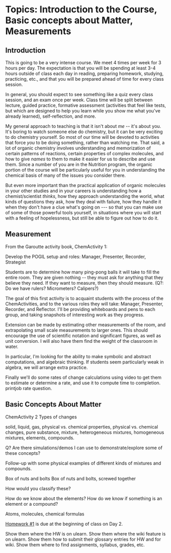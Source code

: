 Topics: Introduction to the Course, Basic concepts about Matter, Measurements
=============================================================================

Introduction
--------------

This is going to be a very intense course.  We meet 4 times per week
for 3 hours per day.  The expectation is that you will be spending at
least 3-4 hours outside of class each day in reading, preparing
homework, studying, practicing, etc., and that you will be prepared
ahead of time for every class session.


In general, you should expect to see something like a quiz every class
session, and an exam once per week.  Class time will be split between
lecture, guided practice, formative assessment (activities that feel
like tests, but which are designed to help you learn while you show me
what you've already learned), self-reflection, and more.


My general approach to teaching is that it isn't about *me* -- it's
about you.  It's boring to watch someone else do chemistry, but it can
be very exciting to do chemistry yourself.  So most of our time will
be devoted to activities that force *you* to be doing something,
rather than watching me.  That said, a lot of organic chemistry
involves understanding and memorization of certain patterns of
reactions, certain properties of complex molecules, and how to give
*names* to them to make it easier for us to describe and use them.
Since a number of you are in the Nutrition program, the organic
portion of the course will be particularly useful for you in
understanding the chemical basis of many of the issues you consider
there.


But even more important than the practical application of organic
molecules in your other studies and in your careers is understanding
how a chemist/scientist *thinks*, how they approach understanding the
world, what kinds of questions they ask, how they deal with failure,
how they handle it when they don't have a clue what's going on --- so
that you can make use of some of those powerful tools yourself, in
situations where you will start with a feeling of hopelessness, but
still be able to figure out how to do it.


Measurement
-----------

From the Garoutte activity book, ChemActivity 1:

Develop the POGIL setup and roles:  Manager, Presenter, Recorder, Strategist

Students are to determine how many ping-pong balls it will take to
fill the entire room.  They are given nothing -- they must ask for
anything that they believe they need.  If they want to measure, then
they should measure.  (Q?:  Do we have rulers? Micrometers? Calipers?)

The goal of this first activity is to acquaint students with the
process of the ChemActivities, and to the various roles they will
take: Manager, Presenter, Recorder, and Reflector.  I'll be providing
whiteboards and pens to each group, and taking snapshots of
interesting work as they progress.  

Extension can be made by estimating other measurements of the room,
and extrapolating small scale measurements to larger ones.  This
should encourage the use of scientific notation and significant
figures, as well as unit conversion.  I will also have them find the
weight of the classroom in water.

In particular, I'm looking for the ability to make symbolic and
abstract computations, and algebraic thinking.  If students seem
particularly weak in algebra, we will arrange extra practice.

Finally we'll do some rates of change calculations using video to get
them to estimate or determine a rate, and use it to compute time to
completion.  printjob rate question.


Basic Concepts About Matter 
--------------------------- 

ChemActivity 2  Types of changes

solid, liquid, gas, physical vs. chemical properties, physical
vs. chemical changes, pure substance, mixture, heterogeneous mixtures,
homogeneous mixtures, elements, compounds.

Q?  Are there simulations/demos I can use to demonstrate/explore some
of these concepts?




Follow-up with some physical examples of different kinds of mixtures
and compounds.

  Box of nuts and bolts
  Box of nuts and bolts, screwed together
  
How would you classify these?

How do we know about the elements?  How do we know if something is an
element or a compound?

Atoms, molecules, chemical formulas

 



[Homework #1](hw.md) is due at the beginning of class on Day 2.

Show them where the HW is on ulearn.
Show them where the wiki feature is on ulearn.
Show them how to submit their glossary entries for HW and for wiki.
Show them where to find assignments, syllabus, grades, etc.
